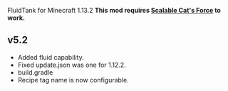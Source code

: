 FluidTank for Minecraft 1.13.2
**This mod requires [Scalable Cat's Force](https://minecraft.curseforge.com/projects/scalable-cats-force) to work.**

## v5.2
* Added fluid capability.
* Fixed update.json was one for 1.12.2.
* build.gradle
* Recipe tag name is now configurable.

